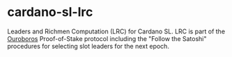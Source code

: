 # cardano-sl-lrc

Leaders and Richmen Computation (LRC) for Cardano SL. LRC is part of the
[Ouroboros] Proof-of-Stake protocol including the "Follow the Satoshi"
procedures for selecting slot leaders for the next epoch.

[Ouroboros]: https://eprint.iacr.org/2016/889.pdf
